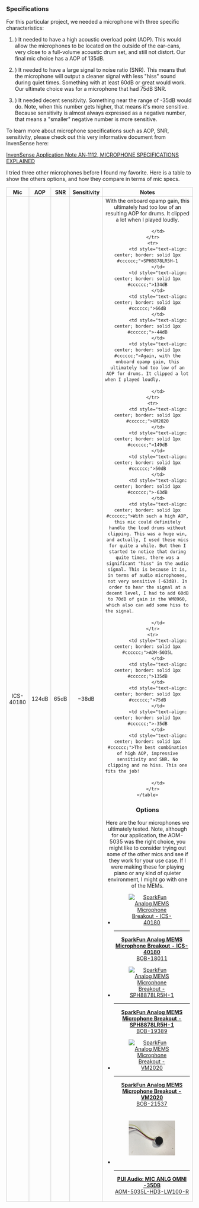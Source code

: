 ### Specifications

For this particular project, we needed a microphone with three specific characteristics:

1. ) It needed to have a high acoustic overload point (AOP). This would allow the microphones to be located on the outside of the ear-cans, very close to a full-volume acoustic drum set, and still not distort. Our final mic choice has a AOP of 135dB.

2. ) It needed to have a large signal to noise ratio (SNR). This means that the  microphone will output a cleaner signal with less "hiss" sound during quiet times.  Something with at least 60dB or great would work. Our ultimate choice was for a microphone that had 75dB SNR.

3. ) It needed decent sensitivity. Something near the range of -35dB would do. Note,  when this number gets higher, that means it's more sensitive. Because sensitivity is almost always expressed as a negative number, that means a "smaller" negative number is more sensitive.

To learn more about microphone specifications such as AOP, SNR, sensitivity, please check out this very informative document from InvenSense here:

[InvenSense Application Note AN‐1112, MICROPHONE SPECIFICATIONS EXPLAINED](https://invensense.tdk.com/wp-content/uploads/2015/02/AN-1112-v1.1.pdf)

I tried three other microphones before I found my favorite. Here is a table to show
the others options, and how they compare in terms of mic specs.

<div style="text-align: center;">
    <table>
        <tr>
            <th style="text-align: center; border: solid 1px #cccccc;">Mic
            </th>
            <th style="text-align: center; border: solid 1px #cccccc;">AOP
            </th>
            <th style="text-align: center; border: solid 1px #cccccc;">SNR
            </th>
            <th style="text-align: center; border: solid 1px #cccccc;">Sensitivity
            </th>
            <th style="text-align: center; border: solid 1px #cccccc;">Notes
            </th>                        
        </tr>
        <tr>
             <td style="text-align: center; border: solid 1px #cccccc;">ICS-40180
            </td>
            <td style="text-align: center; border: solid 1px #cccccc;">124dB
            </td>
            <td style="text-align: center; border: solid 1px #cccccc;">65dB
            </td>
            <td style="text-align: center; border: solid 1px #cccccc;">−38dB
            </td>
            <td style="text-align: center; border: solid 1px #cccccc;">With the onboard opamp gain, this ultimately had too low of an resulting AOP for drums. It clipped a lot when I played loudly.                    

            </td>
        </tr>
        <tr>
            <td style="text-align: center; border: solid 1px #cccccc;">SPH8878LR5H-1
            </td>
            <td style="text-align: center; border: solid 1px #cccccc;">134dB
            </td>
            <td style="text-align: center; border: solid 1px #cccccc;">66dB
            </td>
            <td style="text-align: center; border: solid 1px #cccccc;">-44dB
            </td>
            <td style="text-align: center; border: solid 1px #cccccc;">Again, with the onboard opamp gain, this ultimately had too low of an AOP for drums. It clipped a lot when I played loudly.                             

            </td>
        </tr>
        <tr>
            <td style="text-align: center; border: solid 1px #cccccc;">VM2020
            </td>
            <td style="text-align: center; border: solid 1px #cccccc;">149dB
            </td>
            <td style="text-align: center; border: solid 1px #cccccc;">50dB
            </td>
            <td style="text-align: center; border: solid 1px #cccccc;">-63dB
            </td>
            <td style="text-align: center; border: solid 1px #cccccc;">With such a high AOP, this mic could definitely handle the loud drums without clipping. This was a huge win, and actually, I used these mics for quite a while. But then I started to notice that during quite times, there was a significant "hiss" in the audio signal. This is because it is, in terms of audio microphones, not very sensitive (-63dB). In order to hear the signal at a decent level, I had to add 60dB to 70dB of gain in the WM8960, which also can add some hiss to the signal.                       

            </td>
        </tr>
        <tr>
            <td style="text-align: center; border: solid 1px #cccccc;">AOM-5035L
            </td>
            <td style="text-align: center; border: solid 1px #cccccc;">135dB
            </td>
            <td style="text-align: center; border: solid 1px #cccccc;">75dB
            </td>
            <td style="text-align: center; border: solid 1px #cccccc;">-35dB
            </td>
            <td style="text-align: center; border: solid 1px #cccccc;">The best combination of high AOP, impressive sensitivity and SNR. No clipping and no hiss. This one fits the job!                    

            </td>
        </tr>
    </table>
</div>



### Options

Here are the four microphones we ultimately tested. Note, although for our application, the AOM-5035 was the right choice, you might like to consider trying out some of the other mics and see if they work for your use case. If I were making these for playing piano or any kind of quieter environment, I might go with one of the MEMs.
<div class="grid cards hide col-4" markdown>

-   <a href="https://www.sparkfun.com/products/18011">
      <figure markdown>
        <img src="https://cdn.sparkfun.com//assets/parts/1/7/2/2/1/18011-SparkFun_Analog_MEMS_Microphone_Breakout_-_ICS-40180-01.jpg" style="width:140px; height:140px; object-fit:contain;" alt="SparkFun Analog MEMS Microphone Breakout - ICS-40180">
      </figure>
    </a>

    ---

    <a href="https://www.sparkfun.com/products/18011">
      <b>SparkFun Analog MEMS Microphone Breakout - ICS-40180</b>
      <br />
      BOB-18011
    </a>
<!-- ----------WHITE SPACE BETWEEN PRODUCTS---------- -->
-   <a href="https://www.sparkfun.com/products/19389">
      <figure markdown>
        <img src="https://cdn.sparkfun.com//assets/parts/1/9/0/2/5/19389-SparkFun_Analog_MEMS_Microphone_Breakout_-_SPH8878LR5H-1-01.jpg" style="width:140px; height:140px; object-fit:contain;" alt="SparkFun Analog MEMS Microphone Breakout - SPH8878LR5H-1">
      </figure>
    </a>

    ---

    <a href="https://www.sparkfun.com/products/19389">
      <b>SparkFun Analog MEMS Microphone Breakout - SPH8878LR5H-1</b>
      <br />
      BOB-19389
    </a>
<!-- ----------WHITE SPACE BETWEEN PRODUCTS---------- -->
-   <a href="https://www.sparkfun.com/products/21537">
      <figure markdown>
        <img src="https://cdn.sparkfun.com//assets/parts/2/1/3/6/7/21537-_BOB-_01.jpg" style="width:140px; height:140px; object-fit:contain;" alt="SparkFun Analog MEMS Microphone Breakout - VM2020">
      </figure>
    </a>

    ---

    <a href="https://www.sparkfun.com/products/21537">
      <b>SparkFun Analog MEMS Microphone Breakout - VM2020</b>
      <br />
      BOB-21537
    </a>
<!-- ----------WHITE SPACE BETWEEN PRODUCTS---------- -->
-   <a href="https://www.digikey.com/en/products/detail/pui-audio-inc/AOM-5035L-HD3-LW100-R/16585488">
      <figure markdown>
        <img src="../assets/img/AOM-5035L.jpg" style="width:140px; height:140px; object-fit:contain;" alt="PUI Audio AOM-5035L-HD3-LW100-R">
      </figure>
    </a>

    ---

    <a href="https://www.digikey.com/en/products/detail/pui-audio-inc/AOM-5035L-HD3-LW100-R/16585488">
      <b>PUI Audio: MIC ANLG OMNI -35DB</b>
      <br />
      AOM-5035L-HD3-LW100-R
    </a>
<!-- ----------WHITE SPACE BETWEEN PRODUCTS---------- -->

</div>
